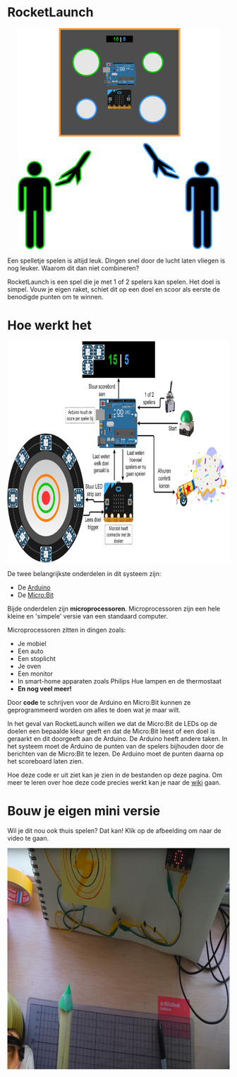 # RocketLaunch
<p align="center">
    <img src="./img/Bibliotheek_opening_illustratie.png" alt="Bibliotheek_opening_illustratie.png" height="500px"/>
</p>

Een spelletje spelen is altijd leuk. Dingen snel door de lucht laten vliegen is nog leuker. Waarom dit dan niet combineren?

RocketLaunch is een spel die je met 1 of 2 spelers kan spelen. Het doel is simpel. Vouw je eigen raket, schiet dit op een doel en scoor als eerste de benodigde punten om te winnen.

# Hoe werkt het
<p align="center">
    <img src="./img/Hardware_integratie.png" alt="Hardware_integratie.png" height="500px"/>
</p>

De twee belangrijkste onderdelen in dit systeem zijn:
- De [Arduino](https://www.arduino.cc/)
- De [Micro:Bit](https://microbit.org/)

Bijde onderdelen zijn **microprocessoren**. Microprocessoren zijn een hele kleine en 'simpele' versie van een standaard computer. 

Microprocessoren zitten in dingen zoals:
- Je mobiel
- Een auto
- Een stoplicht
- Je oven
- Een monitor
- In smart-home apparaten zoals Philips Hue lampen en de thermostaat
- **En nog veel meer!**

Door **code** te schrijven voor de Arduino en Micro:Bit kunnen ze geprogrammeerd worden om alles te doen wat je maar wilt. 

In het geval van RocketLaunch willen we dat de Micro:Bit de LEDs op de doelen een bepaalde kleur geeft en dat de Micro:Bit leest of een doel is geraarkt en dit doorgeeft aan de Arduino. De Arduino heeft andere taken. In het systeem moet de Arduino de punten van de spelers bijhouden door de berichten van de Micro:Bit te lezen. De Arduino moet de punten daarna op het scoreboard laten zien.

Hoe deze code er uit ziet kan je zien in de bestanden op deze pagina. Om meer te leren over hoe deze code precies werkt kan je naar de [wiki](#) gaan.

# Bouw je eigen mini versie
Wil je dit nou ook thuis spelen? Dat kan! Klik op de afbeelding om naar de video te gaan.

<a href="https://youtu.be/fMZb9fl21DU">
    <p align="center">
        <img src="./img/MiniRocketLaunchLivestream.png" alt="MiniRocketLaunchLivestream.png" height="500px">
    </p>
</a>


<!--- - [Google drive](https://drive.google.com/drive/folders/1y4lLs7OTMrHxcFS39k9iCg1lIVsyEbma?usp=sharing) --->

